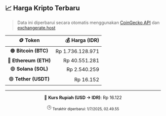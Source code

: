 

<!-- HARGA_KRIPTO -->
## 📈 Harga Kripto Terbaru

> Data ini diperbarui secara otomatis menggunakan [CoinGecko API](https://www.coingecko.com/) dan [exchangerate.host](https://exchangerate.host/)

<div align="center">

| 🪙 Token | 💰 Harga (IDR) |
|:------:|---------------:|
| 🟠 **Bitcoin (BTC)**   | Rp 1.736.128.971 |
| 🔵 **Ethereum (ETH)**  | Rp 40.551.281 |
| 🟣 **Solana (SOL)**    | Rp 2.540.259 |
| 🟢 **Tether (USDT)**   | Rp 16.152 |

---

💱 **Kurs Rupiah (USD → IDR)**: Rp 16.122

🕒 <sub>Terakhir diperbarui: 1/7/2025, 02.49.55</sub>

</div>
<!-- /HARGA_KRIPTO -->